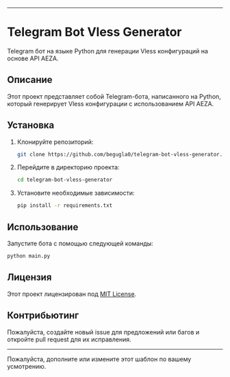 
---

# Telegram Bot Vless Generator

Telegram бот на языке Python для генерации Vless конфигураций на основе API AEZA.

## Описание

Этот проект представляет собой Telegram-бота, написанного на Python, который генерирует Vless конфигурации с использованием API AEZA.

## Установка

1. Клонируйте репозиторий:
   ```sh
   git clone https://github.com/begugla0/telegram-bot-vless-generator.git
   ```
2. Перейдите в директорию проекта:
   ```sh
   cd telegram-bot-vless-generator
   ```
3. Установите необходимые зависимости:
   ```sh
   pip install -r requirements.txt
   ```

## Использование

Запустите бота с помощью следующей команды:
```sh
python main.py
```

## Лицензия

Этот проект лицензирован под [MIT License](LICENSE).

## Контрибьютинг

Пожалуйста, создайте новый issue для предложений или багов и откройте pull request для их исправления.

---

Пожалуйста, дополните или измените этот шаблон по вашему усмотрению.

